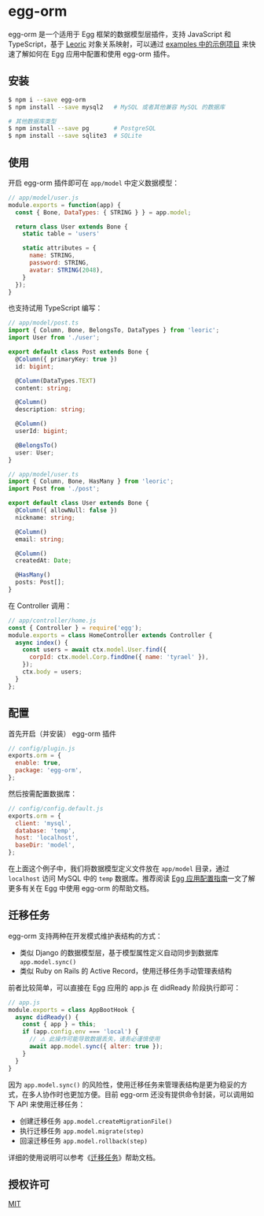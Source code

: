 # egg-orm

egg-orm 是一个适用于 Egg 框架的数据模型层插件，支持 JavaScript 和 TypeScript，基于 [Leoric](https://leoric.js.org/zh) 对象关系映射，可以通过 [examples 中的示例项目](https://github.com/eggjs/egg-orm/tree/master/examples) 来快速了解如何在 Egg 应用中配置和使用 egg-orm 插件。

## 安装

```bash
$ npm i --save egg-orm
$ npm install --save mysql2   # MySQL 或者其他兼容 MySQL 的数据库

# 其他数据库类型
$ npm install --save pg       # PostgreSQL
$ npm install --save sqlite3  # SQLite
```

## 使用

开启 egg-orm 插件即可在 `app/model` 中定义数据模型：

```js
// app/model/user.js
module.exports = function(app) {
  const { Bone, DataTypes: { STRING } } = app.model;

  return class User extends Bone {
    static table = 'users'

    static attributes = {
      name: STRING,
      password: STRING,
      avatar: STRING(2048),
    }
  });
}
```

也支持试用 TypeScript 编写：

```ts
// app/model/post.ts
import { Column, Bone, BelongsTo, DataTypes } from 'leoric';
import User from './user';

export default class Post extends Bone {
  @Column({ primaryKey: true })
  id: bigint;

  @Column(DataTypes.TEXT)
  content: string;

  @Column()
  description: string;

  @Column()
  userId: bigint;

  @BelongsTo()
  user: User;
}

// app/model/user.ts
import { Column, Bone, HasMany } from 'leoric';
import Post from './post';

export default class User extends Bone {
  @Column({ allowNull: false })
  nickname: string;

  @Column()
  email: string;

  @Column()
  createdAt: Date;

  @HasMany()
  posts: Post[];
}
```

在 Controller 调用：

```js
// app/controller/home.js
const { Controller } = require('egg');
module.exports = class HomeController extends Controller {
  async index() {
    const users = await ctx.model.User.find({
      corpId: ctx.model.Corp.findOne({ name: 'tyrael' }),
    });
    ctx.body = users;
  }
};
```

## 配置

首先开启（并安装） egg-orm 插件

```js
// config/plugin.js
exports.orm = {
  enable: true,
  package: 'egg-orm',
};
```

然后按需配置数据库：

```js
// config/config.default.js
exports.orm = {
  client: 'mysql',
  database: 'temp',
  host: 'localhost',
  baseDir: 'model',
};
```

在上面这个例子中，我们将数据模型定义文件放在 `app/model` 目录，通过 `localhost` 访问 MySQL 中的 `temp` 数据库。推荐阅读 [Egg 应用配置指南](https://leoric.js.org/zh/setup/egg)一文了解更多有关在 Egg 中使用 egg-orm 的帮助文档。

## 迁移任务

egg-orm 支持两种在开发模式维护表结构的方式：

- 类似 Django 的数据模型层，基于模型属性定义自动同步到数据库 `app.model.sync()`
- 类似 Ruby on Rails 的 Active Record，使用迁移任务手动管理表结构

前者比较简单，可以直接在 Egg 应用的 app.js 在 didReady 阶段执行即可：

```js
// app.js
module.exports = class AppBootHook {
  async didReady() {
    const { app } = this;
    if (app.config.env === 'local') {
      // ⚠️ 此操作可能导致数据丢失，请务必谨慎使用
      await app.model.sync({ alter: true });
    }
  }
}
```

因为 `app.model.sync()` 的风险性，使用迁移任务来管理表结构是更为稳妥的方式，在多人协作时也更加方便。目前 egg-orm 还没有提供命令封装，可以调用如下 API 来使用迁移任务：

- 创建迁移任务 `app.model.createMigrationFile()`
- 执行迁移任务 `app.model.migrate(step)`
- 回滚迁移任务 `app.model.rollback(step)`

详细的使用说明可以参考《[迁移任务](https://leoric.js.org/zh/migrations.html)》帮助文档。

## 授权许可

[MIT](LICENSE)
